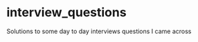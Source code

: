 interview_questions
===================


Solutions to some day to day interviews questions I came across
